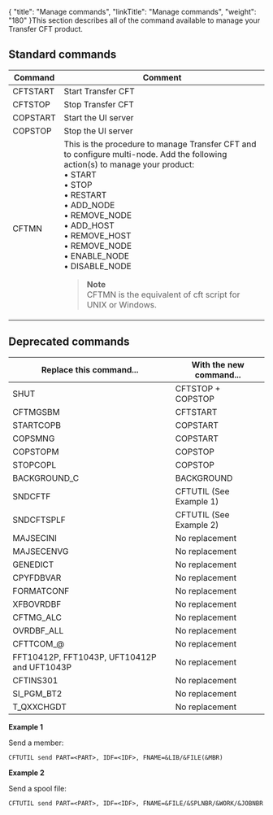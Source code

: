 {
    "title": "Manage commands",
    "linkTitle": "Manage commands",
    "weight": "180"
}This section describes all of the command available to manage your Transfer CFT product.

Standard commands
-----------------


| Command | Comment |
| --- | --- |
| CFTSTART | Start Transfer CFT |
| CFTSTOP | Stop Transfer CFT |
| COPSTART | Start the UI server |
| COPSTOP | Stop the UI server |
| CFTMN | This is the procedure to manage Transfer CFT and to configure multi-node. Add the following action(s) to manage your product:<br/> • START<br/> • STOP<br/> • RESTART<br/> • ADD_NODE<br/> • REMOVE_NODE<br/> • ADD_HOST<br/> • REMOVE_HOST<br/> • REMOVE_NODE<br/> • ENABLE_NODE<br/> • DISABLE_NODE<br/> <blockquote> **Note**<br/> CFTMN is the equivalent of cft script for UNIX or Windows.<br/> </blockquote>  |


Deprecated commands
-------------------


| Replace this command...  | With the new command...  |
| --- | --- |
| SHUT | CFTSTOP + COPSTOP |
| CFTMGSBM | CFTSTART |
| STARTCOPB | COPSTART |
| COPSMNG | COPSTART |
| COPSTOPM | COPSTOP |
| STOPCOPL | COPSTOP |
| BACKGROUND_C | BACKGROUND |
| SNDCFTF  | CFTUTIL (See Example 1)  |
| SNDCFTSPLF  | CFTUTIL (See Example 2)  |
| MAJSECINI  | No replacement  |
| MAJSECENVG  | No replacement  |
| GENEDICT  | No replacement  |
| CPYFDBVAR  | No replacement  |
| FORMATCONF  | No replacement  |
| XFBOVRDBF  | No replacement  |
| CFTMG_ALC  | No replacement  |
| OVRDBF_ALL  | No replacement  |
| CFTTCOM_@  | No replacement  |
| FFT10412P, FFT1043P, UFT10412P and UFT1043P  | No replacement  |
| CFTINS301  | No replacement  |
| SI_PGM_BT2  | No replacement  |
| T_QXXCHGDT  | No replacement  |


**Example 1**

Send a member:

```
CFTUTIL send PART=<PART>, IDF=<IDF>, FNAME=&LIB/&FILE(&MBR)
```

**Example 2**

Send a spool file:

```
CFTUTIL send PART=<PART>, IDF=<IDF>, FNAME=&FILE/&SPLNBR/&WORK/&JOBNBR
```
